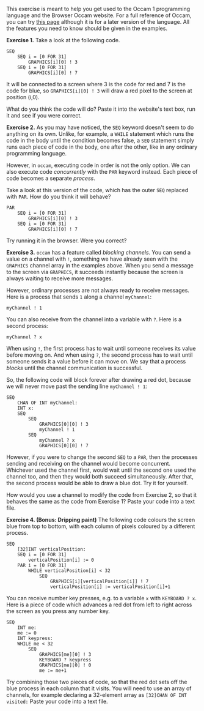 This exercise is meant to help you get used to the Occam 1 programming language and the Browser Occam website. For a full reference of Occam, you can try [this page](https://www.wotug.org/occam/documentation/oc21refman.pdf) although it is for a later version of the language. All the features you need to know should be given in the examples.

**Exercise 1.** Take a look at the following code.

```
SEQ
    SEQ i = [0 FOR 31]
        GRAPHICS[i][0] ! 3
    SEQ i = [0 FOR 31]
        GRAPHICS[i][0] ! 7
```
It will be connected to a screen where 3 is the code for red and 7 is the code for blue, so `GRAPHICS[i][0] ! 3` will draw a red pixel to the screen at position (i,0).

What do you think the code will do? Paste it into the website's text box, run it and see if you were correct.

**Exercise 2.** As you may have noticed, the `SEQ` keyword doesn't seem to do anything on its own. Unlike, for example, a `WHILE` statement which runs the code in the body until the condition becomes false, a `SEQ` statement simply runs each piece of code in the body, one after the other, like in any ordinary programming language.

However, in `occam`, executing code in order is not the only option. We can also execute code _concurrently_ with the `PAR` keyword instead. Each piece of code becomes a separate _process_.

Take a look at this version of the code, which has the outer `SEQ` replaced with `PAR`. How do you think it will behave?

```
PAR
    SEQ i = [0 FOR 31]
        GRAPHICS[i][0] ! 3
    SEQ i = [0 FOR 31]
        GRAPHICS[i][0] ! 7
```

Try running it in the browser. Were you correct?

**Exercise 3.** `occam` has a feature called _blocking channels_. You can send a value on a channel with `!`, something we have already seen with the `GRAPHICS` channel array in the examples above. When you send a message to the screen via `GRAPHICS`, it succeeds instantly because the screen is always waiting to receive more messages.

However, ordinary processes are not always ready to receive messages. Here is a process that sends `1` along a channel `myChannel`:

```
myChannel ! 1
```
You can also receive from the channel into a variable with `?`. Here is a second process:

```
myChannel ? x
```

When using `!`, the first process has to wait until someone receives its value before moving on. And when using `?`, the second process has to wait until someone sends it a value before it can move on. We say that a process _blocks_ until the channel communication is successful.

So, the following code will block forever after drawing a red dot, because we will never move past the sending line `myChannel ! 1`:

```
SEQ
    CHAN OF INT myChannel:
    INT x:
    SEQ
        SEQ
            GRAPHICS[0][0] ! 3
            myChannel ! 1
        SEQ
            myChannel ? x
            GRAPHICS[0][0] ! 7
```

However, if you were to change the second `SEQ` to a `PAR`, then the processes sending and receiving on the channel would become concurrent. Whichever used the channel first, would wait until the second one used the channel too, and then they would both succeed simultaneously. After that, the second process would be able to draw a blue dot. Try it for yourself.

How would you use a channel to modify the code from Exercise 2, so that it behaves the same as the code from Exercise 1? Paste your code into a text file.

**Exercise 4. (Bonus: Dripping paint)** The following code colours the screen blue from top to bottom, with each column of pixels coloured by a different process.

```
SEQ
    [32]INT verticalPosition:
    SEQ i = [0 FOR 31]
        verticalPosition[i] := 0
    PAR i = [0 FOR 31]
        WHILE verticalPosition[i] < 32
            SEQ
                GRAPHICS[i][verticalPosition[i]] ! 7
                verticalPosition[i] := verticalPosition[i]+1
```

You can receive number key presses, e.g. to a variable `x` with `KEYBOARD ? x`. Here is a piece of code which advances a red dot from left to right across the screen as you press any number key.

```
SEQ
    INT me:
    me := 0
    INT keypress:
    WHILE me < 32
        SEQ
            GRAPHICS[me][0] ! 3
            KEYBOARD ? keypress
            GRAPHICS[me][0] ! 0
            me := me+1
```

Try combining those two pieces of code, so that the red dot sets off the blue process in each column that it visits. You will need to use an array of channels, for example declaring a 32-element array as `[32]CHAN OF INT visited:` Paste your code into a text file.

